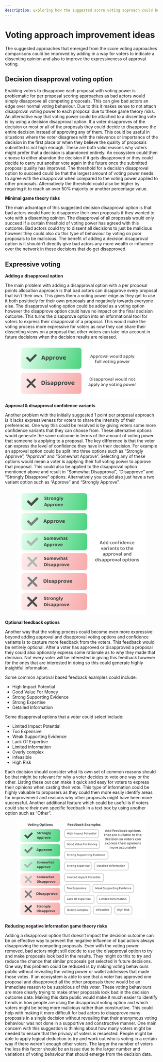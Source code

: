 ```yaml
---
description: Exploring how the suggested score voting approach could be improved
---
```


# Voting approach improvement ideas

The suggested approaches that emerged from the score voting approaches comparisons could be improved by adding in a way for voters to indicate a dissenting opinion and also to improve the expressiveness of approval voting.



## **Decision disapproval voting option**

Enabling voters to disapprove each proposal with voting power is problematic for per proposal scoring approaches as bad actors would simply disapprove all competing proposals. This can give bad actors an edge over normal voting behaviour. Due to this it makes sense to not attach disapproval voting power to each proposal due to these game theory risks. An alternative way that voting power could be attached to a dissenting vote is by using a decision disapproval option. If a voter disapproves of the decision or most or all of the proposals they could decide to disapprove the entire decision instead of approving any of them. This could be useful in situations where the voter disagrees with the relevance or importance of the decision in the first place or when they believe the quality of proposals submitted is not high enough. These are both valid reasons why voters might prefer that a decision is abandoned entirely. An ecosystem could then choose to either abandon the decision if it gets disapproved or they could decide to carry out another vote again in the future once the submitted proposal quality has improved. The threshold for a decision disapproval option to succeed could be that the largest amount of voting power needs to agree with the disapproval when compared to the voting power applied to other proposals. Alternatively the threshold could also be higher by requiring it to reach an over 50% majority or another percentage value.



**Minimal game theory risks**

The main advantage of this suggested decision disapproval option is that bad actors would have to disapprove their own proposals if they wanted to vote with a dissenting opinion. The disapproval of all proposals would only succeed if a certain threshold of voting power has agreed with this outcome. Bad actors could try to dissent all decisions to just be malicious however they could also do this type of behaviour by voting on poor proposals to be malicious. The benefit of adding a decision disapproval option is it shouldn’t directly give bad actors any more wealth or influence over the network in these decisions that do get disapproved.



## **Expressive voting**



**Adding a disapproval option**

The main problem with adding a disapproval option with a per proposal points allocation approach is that bad actors can disapprove every proposal that isn’t their own. This gives them a voting power edge as they get to use it both positively for their own proposals and negatively towards everyone else. The disapproval voting option could be added as a voting option however the disapprove option could have no impact on the final decision outcome. This turns the disapprove option into an informational tool for voters to express their disapproval of a proposal. This would make the voting process more expressive for voters as now they can share their dissenting views on a proposal that other voters can take into account in future decisions when the decision results are released.

<div align="left">

<figure><img src="../../.gitbook/assets/approval-disapproval-options.png" alt="" width="563"><figcaption></figcaption></figure>

</div>



**Approval & disapproval confidence variants**

Another problem with the initially suggested 1 point per proposal approach is it lacks expressiveness for voters to share the intensity of their preferences. One way this could be resolved is by giving voters some more confidence variants that they can choose from. These alternative options would generate the same outcome in terms of the amount of voting power that someone is applying to a proposal. The key difference is that the voter can express the level of confidence they have in their decision. For example an approval option could be split into three options such as “Strongly Approve”, “Approve” and “Somewhat Approve”. Selecting any of these options would mean a voter is applying their full voting power to approve that proposal. This could also be applied to the disapproval option mentioned above and result in “Somewhat Disapproval”, “Disapprove” and “Strongly Disapprove” options. Alternatively you could also just have a two variant option such as “Approve” and “Strongly Approve”.

<div align="left">

<figure><img src="../../.gitbook/assets/approval-disapproval-confidence-variant-options.png" alt="" width="563"><figcaption></figcaption></figure>

</div>



**Optional feedback options**

Another way that the voting process could become even more expressive beyond adding approval and disapproval voting options and confidence variants is to capture more feedback from the voters. This feedback would be entirely optional. After a voter has approved or disapproved a proposal they could also optionally express some rationale as to why they made that decision. Not every voter will be interested in giving this feedback however for the ones that are interested in doing so this could generate highly insightful information.



Some common approval based feedback examples could include:

* High Impact Potential
* Good Value For Money
* Strong Supporting Evidence
* Strong Expertise
* Detailed Information



Some disapproval options that a voter could select include:

* Limited Impact Potential
* Too Expensive
* Weak Supporting Evidence
* Lack Of Expertise
* Limited information
* Overly complex
* Infeasible
* High Risk



Each decision should consider what its own set of common reasons should be that might be relevant for why a voter decides to vote one way or the other. Listing these out can make it quick and easy for voters to express their opinions when casting their vote. This type of information could be highly valuable to proposers as they could then more easily identify areas for improvement and reasons why other proposals might have been more successful. Another additional feature which could be useful is if voters could share their own specific feedback in a text box by using another option such as “Other”.

<figure><img src="../../.gitbook/assets/approval-disapproval-feedback-examples.png" alt=""><figcaption></figcaption></figure>



**Reducing negative information game theory risks**

Adding a disapproval option that doesn’t impact the decision outcome can be an effective way to prevent the negative influence of bad actors always disapproving the competing proposals. Even with the voting power removed, bad actors might still decide to use the disapproval option to try and make proposals look bad in the results. They might do this to try and reduce the chance that similar proposals get selected in future decisions. One way this problem could be reduced is by making voting behaviours public without revealing the voting power or wallet addresses that made those votes. If an ecosystem is able to see that a voter has approved one proposal and disapproved all the other proposals there would be an immediate reason to be suspicious of this voter. These voting behaviours are more clearly trying to make other proposals look bad in the decision outcome data. Making this data public would make it much easier to identify trends in how people are using the disapproval voting option and which voters might be being more malicious rather than constructive. This could help with making it more difficult for bad actors to disapprove many proposals in a single decision without revealing that their anonymous voting behaviour was not done in a supportive and constructive manner. One main concern with this suggestion is thinking about how many voters might be needed to ensure that the privacy of voters is respected. People might be able to apply logical deduction to try and work out who is voting in a certain way if there weren't enough other voters. The larger the number of voters the less this factor should be an issue due to the larger number and variations of voting behaviour that should emerge from the decision data.
